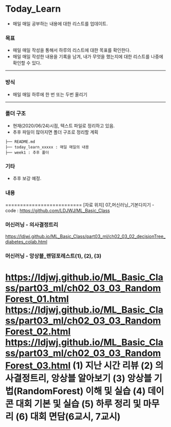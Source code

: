 # Today_Learn
 - 매일 매일 공부하는 내용에 대한 리스트를 업데이트.
### 목표
 - 매일 매일 작성을 통해서 하루의 리스트에 대한 목표를 확인한다.
 - 매일 매일 작성한 내용을 기록을 남겨, 내가 무엇을 했는지에 대한 리스트를 나중에 확인할 수 있다.
---
### 방식
 - 매일 매일 하루에 한 번 또는 두번 올리기
---
### 폴더 구조
 - 현재(2020/06/24)시점, 텍스트 파일로 정리하고 있음.
 - 추후 파일이 많아지면 폴더 구조로 정리할 계획
```
├── README.md
├── today_learn_xxxxx : 매일 매일의 내용
├── week1 : 추후 폴더
```
### 기타
 - 추후 보강 예정.
### 내용
==========================
[자료 위치] 07_머신러닝_기본다지기 -
code :
https://github.com/LDJWJ/ML_Basic_Class
### 머신러닝 - 의사결정트리
https://ldjwj.github.io/ML_Basic_Class/part03_ml/ch02_03_02_decisionTree_diabetes_colab.html
### 머신러닝 - 앙상블_랜덤포레스트(1), (2), (3)
https://ldjwj.github.io/ML_Basic_Class/part03_ml/ch02_03_03_RandomForest_01.html
https://ldjwj.github.io/ML_Basic_Class/part03_ml/ch02_03_03_RandomForest_02.html
https://ldjwj.github.io/ML_Basic_Class/part03_ml/ch02_03_03_RandomForest_03.html
(1) 지난 시간 리뷰
(2) 의사결정트리, 앙상블 알아보기
(3) 앙상블 기법(RandomForest) 이해 및 실습
(4) 데이콘 대회 기본 및 실습
(5) 하루 정리 및 마무리
(6) 대회 면담(6교시, 7교시)
==================
